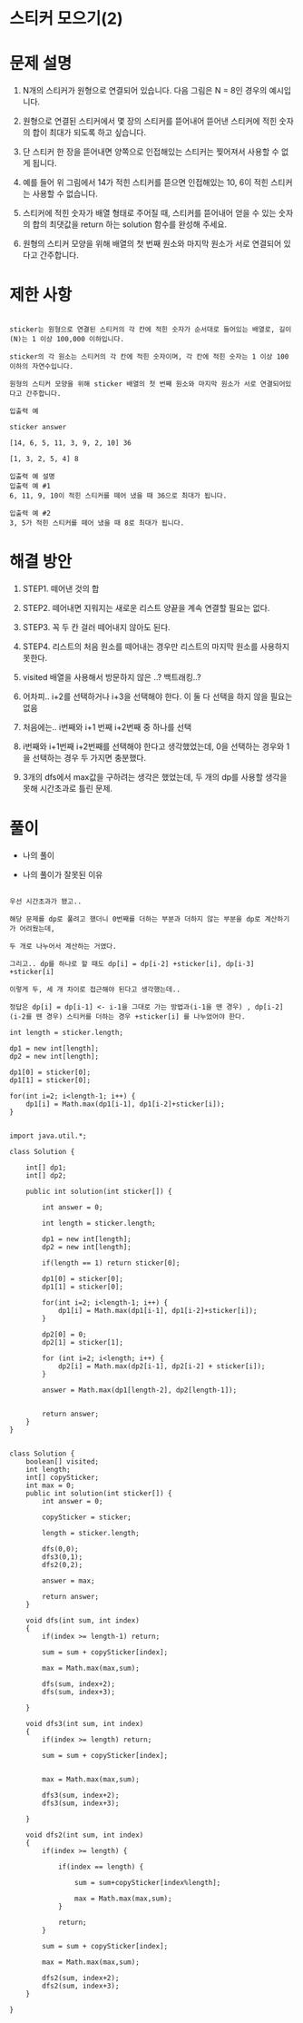 # 스티커 모으기(2)

# 문제 설명

1. N개의 스티커가 원형으로 연결되어 있습니다. 다음 그림은 N = 8인 경우의 예시입니다.

2. 원형으로 연결된 스티커에서 몇 장의 스티커를 뜯어내어 뜯어낸 스티커에 적힌 숫자의 합이 최대가 되도록 하고 싶습니다.

3. 단 스티커 한 장을 뜯어내면 양쪽으로 인접해있는 스티커는 찢어져서 사용할 수 없게 됩니다.

4. 예를 들어 위 그림에서 14가 적힌 스티커를 뜯으면 인접해있는 10, 6이 적힌 스티커는 사용할 수 없습니다.

5. 스티커에 적힌 숫자가 배열 형태로 주어질 때, 스티커를 뜯어내어 얻을 수 있는 숫자의 합의 최댓값을 return 하는 solution 함수를 완성해 주세요.

6. 원형의 스티커 모양을 위해 배열의 첫 번째 원소와 마지막 원소가 서로 연결되어 있다고 간주합니다.

# 제한 사항

```

sticker는 원형으로 연결된 스티커의 각 칸에 적힌 숫자가 순서대로 들어있는 배열로, 길이(N)는 1 이상 100,000 이하입니다.

sticker의 각 원소는 스티커의 각 칸에 적힌 숫자이며, 각 칸에 적힌 숫자는 1 이상 100 이하의 자연수입니다.

원형의 스티커 모양을 위해 sticker 배열의 첫 번째 원소와 마지막 원소가 서로 연결되어있다고 간주합니다.

입출력 예

sticker	answer

[14, 6, 5, 11, 3, 9, 2, 10]	36

[1, 3, 2, 5, 4]	8

입출력 예 설명
입출력 예 #1
6, 11, 9, 10이 적힌 스티커를 떼어 냈을 때 36으로 최대가 됩니다.

입출력 예 #2
3, 5가 적힌 스티커를 떼어 냈을 때 8로 최대가 됩니다.

```

# 해결 방안

1. STEP1. 떼어낸 것의 합

2. STEP2. 떼어내면 지워지는 새로운 리스트 양끝을 계속 연결할 필요는 없다.

3. STEP3. 꼭 두 칸 걸러 떼어내지 않아도 된다.

4. STEP4. 리스트의 처음 원소를 떼어내는 경우만 리스트의 마지막 원소를 사용하지 못한다.

5. visited 배열을 사용해서 방문하지 않은 ..? 백트래킹..?

6. 어차피.. i+2를 선택하거나 i+3을 선택해야 한다. 이 둘 다 선택을 하지 않을 필요는 없음

7. 처음에는.. i번째와 i+1 번째 i+2번째 중 하나를 선택

8. i번째와 i+1번째 i+2번째를 선택해야 한다고 생각했었는데, 0을 선택하는 경우와 1을 선택하는 경우 두 가지면 충분했다.

9. 3개의 dfs에서 max값을 구하려는 생각은 했었는데, 두 개의 dp를 사용할 생각을 못해 시간초과로 틀린 문제.

# 풀이

- 나의 풀이

- 나의 풀이가 잘못된 이유

```

우선 시간초과가 됐고.. 

해당 문제를 dp로 풀려고 했더니 0번째를 더하는 부분과 더하지 않는 부분을 dp로 계산하기가 어려웠는데,

두 개로 나누어서 계산하는 거였다.

그리고.. dp를 하나로 할 때도 dp[i] = dp[i-2] +sticker[i], dp[i-3] +sticker[i]

이렇게 두, 세 개 차이로 접근해야 된다고 생각했는데.. 

정답은 dp[i] = dp[i-1] <- i-1을 그대로 가는 방법과(i-1을 뗀 경우) , dp[i-2](i-2를 뗀 경우) 스티커를 더하는 경우 +sticker[i] 를 나누었어야 한다.
  
int length = sticker.length;
        
dp1 = new int[length];
dp2 = new int[length];

dp1[0] = sticker[0];
dp1[1] = sticker[0];

for(int i=2; i<length-1; i++) {
    dp1[i] = Math.max(dp1[i-1], dp1[i-2]+sticker[i]);
}

```

```

import java.util.*;

class Solution {
    
    int[] dp1;
    int[] dp2;
    
    public int solution(int sticker[]) {
        
        int answer = 0;
        
        int length = sticker.length;
        
        dp1 = new int[length];
        dp2 = new int[length];
        
        if(length == 1) return sticker[0];
        
        dp1[0] = sticker[0];
        dp1[1] = sticker[0];
        
        for(int i=2; i<length-1; i++) {
            dp1[i] = Math.max(dp1[i-1], dp1[i-2]+sticker[i]);
        }
        
        dp2[0] = 0;
        dp2[1] = sticker[1];
        
        for (int i=2; i<length; i++) {
            dp2[i] = Math.max(dp2[i-1], dp2[i-2] + sticker[i]);
        }
        
        answer = Math.max(dp1[length-2], dp2[length-1]);
        

        return answer;
    }
}

```

```

class Solution {
    boolean[] visited;
    int length;
    int[] copySticker;
    int max = 0;
    public int solution(int sticker[]) {
        int answer = 0;
        
        copySticker = sticker;
        
        length = sticker.length;
        
        dfs(0,0);
        dfs3(0,1);
        dfs2(0,2);
        
        answer = max;
        
        return answer;
    }
    
    void dfs(int sum, int index)
    {
        if(index >= length-1) return;
        
        sum = sum + copySticker[index];
        
        max = Math.max(max,sum);
        
        dfs(sum, index+2);
        dfs(sum, index+3);
        
    }
    
    void dfs3(int sum, int index)
    {
        if(index >= length) return;
        
        sum = sum + copySticker[index];
        
        
        max = Math.max(max,sum);
        
        dfs3(sum, index+2);
        dfs3(sum, index+3);
        
    }
    
    void dfs2(int sum, int index)
    {
        if(index >= length) {
            
            if(index == length) {
                
                sum = sum+copySticker[index%length];

                max = Math.max(max,sum);
            }
            
            return;
        }
        
        sum = sum + copySticker[index];
        
        max = Math.max(max,sum);
        
        dfs2(sum, index+2);
        dfs2(sum, index+3);
    }
    
}

```
